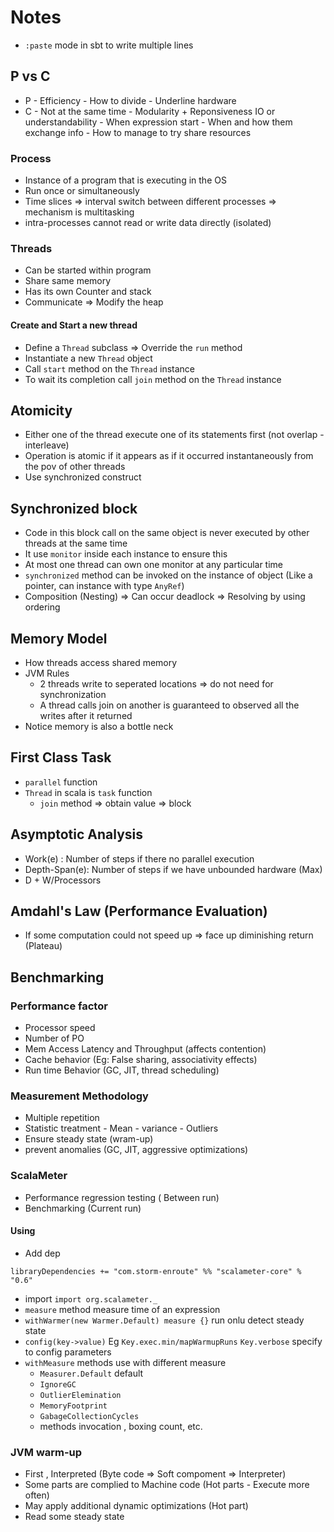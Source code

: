 # Notes
* `:paste` mode in sbt to write multiple lines
## P vs C
* P - Efficiency - How to divide - Underline hardware
* C - Not at the same time - Modularity + Reponsiveness IO or understandability - When expression start - When and how them exchange info - How to manage to try share resources
### Process
* Instance of a program that is executing in the OS
* Run once or simultaneously
* Time slices => interval switch between different processes => mechanism is multitasking
* intra-processes cannot read or write data directly (isolated)
### Threads
* Can be started within program
* Share same memory
* Has its own Counter and stack
* Communicate => Modify the heap 

#### Create and Start a new thread
* Define a `Thread` subclass => Override the `run` method
* Instantiate a new `Thread` object
* Call `start` method on the `Thread` instance
* To wait its completion call `join` method on the `Thread` instance

## Atomicity
* Either one of the thread execute one of its statements first (not overlap - interleave)
* Operation is atomic if it appears as if it occurred instantaneously from the pov of other threads
* Use synchronized construct 

## Synchronized block
* Code in this block call on the same object is never executed by other threads at the same time
* It use `monitor` inside each instance to ensure this
* At most one thread can own one monitor at any particular time
* `synchronized` method can be invoked on the instance of object (Like a pointer, can instance with type `AnyRef`)
* Composition (Nesting) => Can occur deadlock => Resolving by using ordering 
## Memory Model
* How threads access shared memory
* JVM Rules
    * 2 threads write to seperated locations => do not need for synchronization
    * A thread calls join on another is guaranteed to observed all the writes after it returned
* Notice memory is also a bottle neck
## First Class Task
* `parallel` function
* `Thread` in scala is `task` function 
    * `join` method => obtain value => block
## Asymptotic Analysis
* Work(e) : Number of steps if there no parallel execution
* Depth-Span(e): Number of steps if we have unbounded hardware (Max)
* D + W/Processors

## Amdahl's Law (Performance Evaluation)
* If some computation could not speed up => face up diminishing return (Plateau) 

## Benchmarking 
### Performance factor
* Processor speed
* Number of PO
* Mem Access Latency and Throughput (affects contention)
* Cache behavior (Eg: False sharing, associativity effects)
* Run time Behavior (GC, JIT, thread scheduling)
### Measurement Methodology
* Multiple repetition
* Statistic treatment - Mean - variance - Outliers 
* Ensure steady state (wram-up)
* prevent anomalies (GC, JIT, aggressive optimizations)
### ScalaMeter
* Performance regression testing ( Between run)
* Benchmarking (Current run)
#### Using
* Add dep

```
libraryDependencies += "com.storm-enroute" %% "scalameter-core" % "0.6"
```
* import `import org.scalameter._`
* `measure` method measure time of an expression
* `withWarmer(new Warmer.Default) measure {}` run onlu detect steady state
* `config(key->value)` Eg `Key.exec.min/mapWarmupRuns` `Key.verbose` specify to config parameters
* `withMeasure` methods use with different measure
    * `Measurer.Default` default
    * `IgnoreGC`
    * `OutlierElemination`
    * `MemoryFootprint`
    * `GabageCollectionCycles`
    * methods invocation , boxing count, etc.

### JVM warm-up
* First , Interpreted (Byte code => Soft compoment => Interpreter)
* Some parts are complied to Machine code (Hot parts - Execute more often)
* May apply additional dynamic optimizations (Hot part)
* Read some steady state
